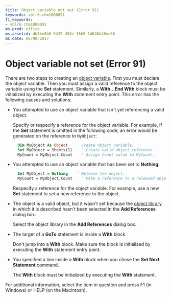 ```yaml
---
title: Object variable not set (Error 91)
keywords: vblr6.chm1000091
f1_keywords:
- vblr6.chm1000091
ms.prod: office
ms.assetid: db8be8b0-9437-d53e-18b9-1d646b40ea66
ms.date: 06/08/2017
---
```



# Object variable not set (Error 91)

There are two steps to creating an [object variable](vbe-glossary.md). First you must declare the object variable. Then you must assign a valid reference to the object variable using the **Set** statement. Similarly, a **With...End With** block must be initialized by executing the **With** statement entry point. This error has the following causes and solutions:

- You attempted to use an object variable that isn't yet referencing a valid object.
    
  Specify or respecify a reference for the object variable. For example, if the **Set** statement is omitted in the following code, an error would be generated on the reference to `MyObject`:
    
  ```vb
    Dim MyObject As Object    ' Create object variable. 
    Set MyObject = Sheets(1)    ' Create valid object reference. 
    MyCount = MyObject.Count    ' Assign Count value to MyCount. 
  ```

- You attempted to use an object variable that has been set to **Nothing**.
    
  ```vb
    Set MyObject = Nothing    ' Release the object. 
    MyCount = MyObject.Count    ' Make a reference to a released object. 
  ```

  Respecify a reference for the object variable. For example, use a new **Set** statement to set a new reference to the object.
    
- The object is a valid object, but it wasn't set because the [object library](vbe-glossary.md) in which it is described hasn't been selected in the **Add References** dialog box.
    
  Select the object library in the **Add References** dialog box.
    
- The target of a **GoTo** statement is inside a **With** block.
    
  Don't jump into a **With** block. Make sure the block is initialized by executing the **With** statement entry point.
    
- You specified a line inside a **With** block when you chose the **Set Next Statement** command.
    
  The **With** block must be initialized by executing the **With** statement.
    

For additional information, select the item in question and press F1 (in Windows) or HELP (on the Macintosh).


